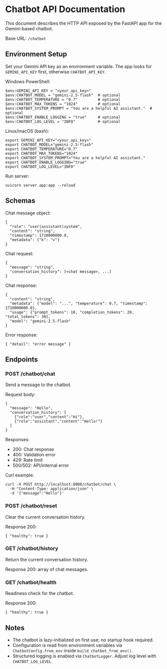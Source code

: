 # Chatbot API Documentation

This document describes the HTTP API exposed by the FastAPI app for the Gemini-based chatbot.

Base URL: `/chatbot`

## Environment Setup

Set your Gemini API key as an environment variable. The app looks for `GEMINI_API_KEY` first, otherwise `CHATBOT_API_KEY`.

Windows PowerShell:
```
$env:GEMINI_API_KEY = "<your_api_key>"
$env:CHATBOT_MODEL = "gemini-2.5-flash"  # optional
$env:CHATBOT_TEMPERATURE = "0.7"         # optional
$env:CHATBOT_MAX_TOKENS = "1024"         # optional
$env:CHATBOT_SYSTEM_PROMPT = "You are a helpful AI assistant."  # optional
$env:CHATBOT_ENABLE_LOGGING = "true"     # optional
$env:CHATBOT_LOG_LEVEL = "INFO"          # optional
```

Linux/macOS (bash):
```
export GEMINI_API_KEY="<your_api_key>"
export CHATBOT_MODEL="gemini-2.5-flash"
export CHATBOT_TEMPERATURE="0.7"
export CHATBOT_MAX_TOKENS="1024"
export CHATBOT_SYSTEM_PROMPT="You are a helpful AI assistant."
export CHATBOT_ENABLE_LOGGING="true"
export CHATBOT_LOG_LEVEL="INFO"
```

Run server:
```
uvicorn server.app:app --reload
```

## Schemas

Chat message object:
```
{
  "role": "user|assistant|system",
  "content": "string",
  "timestamp": 1710000000.0,
  "metadata": {"k": "v"}
}
```

Chat request:
```
{
  "message": "string",
  "conversation_history": [<chat message>, ...]
}
```

Chat response:
```
{
  "content": "string",
  "metadata": {"model": "...", "temperature": 0.7, "timestamp": 1710000000.0},
  "usage": {"prompt_tokens": 10, "completion_tokens": 20, "total_tokens": 30},
  "model": "gemini-2.5-flash"
}
```

Error response:
```
{ "detail": "error message" }
```

## Endpoints

### POST /chatbot/chat
Send a message to the chatbot.

Request body:
```
{
  "message": "Hello",
  "conversation_history": [
    {"role":"user","content":"Hi"},
    {"role":"assistant","content":"Hello!"}
  ]
}
```

Responses:
- 200: Chat response
- 400: Validation error
- 429: Rate limit
- 500/502: API/internal error

Curl example:
```
curl -X POST http://localhost:8000/chatbot/chat \
  -H "Content-Type: application/json" \
  -d '{"message":"Hello"}'
```

### POST /chatbot/reset
Clear the current conversation history.

Response 200:
```
{ "healthy": true }
```

### GET /chatbot/history
Return the current conversation history.

Response 200: array of chat messages.

### GET /chatbot/health
Readiness check for the chatbot.

Response 200:
```
{ "healthy": true }
```

## Notes
- The chatbot is lazy-initialized on first use; no startup hook required.
- Configuration is read from environment variables via `ChatbotConfig.from_env` inside `build_chatbot_from_env()`.
- Structured logging is enabled via `ChatbotLogger`. Adjust log level with `CHATBOT_LOG_LEVEL`.
